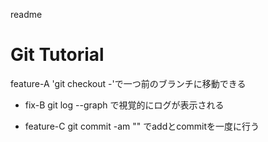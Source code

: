 readme
# Git Tutorial
feature-A
'git checkout -'で一つ前のブランチに移動できる
- fix-B
git log --graph で視覚的にログが表示される

- feature-C
git commit -am "" でaddとcommitを一度に行う

